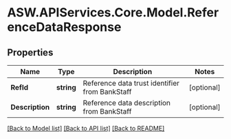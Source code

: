
# ASW.APIServices.Core.Model.ReferenceDataResponse

## Properties

Name | Type | Description | Notes
------------ | ------------- | ------------- | -------------
**RefId** | **string** | Reference data trust identifier from BankStaff | [optional] 
**Description** | **string** | Reference data description from BankStaff | [optional] 

[[Back to Model list]](../README.md#documentation-for-models)
[[Back to API list]](../README.md#documentation-for-api-endpoints)
[[Back to README]](../README.md)

